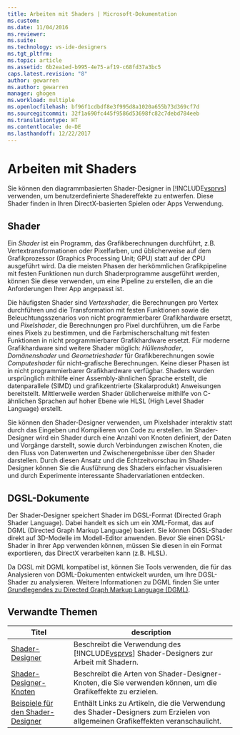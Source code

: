 ```yaml
---
title: Arbeiten mit Shaders | Microsoft-Dokumentation
ms.custom: 
ms.date: 11/04/2016
ms.reviewer: 
ms.suite: 
ms.technology: vs-ide-designers
ms.tgt_pltfrm: 
ms.topic: article
ms.assetid: 6b2ea1ed-b995-4e75-af19-c68fd37a3bc5
caps.latest.revision: "8"
author: gewarren
ms.author: gewarren
manager: ghogen
ms.workload: multiple
ms.openlocfilehash: bf96f1cdbdf8e3f995d8a1020a655b73d369cf7d
ms.sourcegitcommit: 32f1a690fc445f9586d53698fc82c7debd784eeb
ms.translationtype: HT
ms.contentlocale: de-DE
ms.lasthandoff: 12/22/2017
---
```

# <a name="working-with-shaders"></a>Arbeiten mit Shaders
Sie können den diagrammbasierten Shader-Designer in [!INCLUDE[vsprvs](../code-quality/includes/vsprvs_md.md)] verwenden, um benutzerdefinierte Shadereffekte zu entwerfen. Diese Shader finden in Ihren DirectX-basierten Spielen oder Apps Verwendung.  
  
## <a name="shaders"></a>Shader  
 Ein *Shader* ist ein Programm, das Grafikberechnungen durchführt, z.B. Vertextransformationen oder Pixelfarben, und üblicherweise auf dem Grafikprozessor (Graphics Processing Unit; GPU) statt auf der CPU ausgeführt wird. Da die meisten Phasen der herkömmlichen Grafikpipeline mit festen Funktionen nun durch Shaderprogramme ausgeführt werden, können Sie diese verwenden, um eine Pipeline zu erstellen, die an die Anforderungen Ihrer App angepasst ist.  
  
 Die häufigsten Shader sind *Vertexshader*, die Berechnungen pro Vertex durchführen und die Transformation mit festen Funktionen sowie die Beleuchtungsszenarios von nicht programmierbarer Grafikhardware ersetzt, und *Pixelshader*, die Berechnungen pro Pixel durchführen, um die Farbe eines Pixels zu bestimmen, und die Farbmischerschaltung mit festen Funktionen in nicht programmierbarer Grafikhardware ersetzt. Für moderne Grafikhardware sind weitere Shader möglich: *Hüllenshader*, *Domänenshader* und *Geometrieshader* für Grafikberechnungen sowie *Computeshader* für nicht-grafische Berechnungen. Keine dieser Phasen ist in nicht programmierbarer Grafikhardware verfügbar. Shaders wurden ursprünglich mithilfe einer Assembly-ähnlichen Sprache erstellt, die datenparallele (SIMD) und grafikzentrierte (Skalarprodukt) Anweisungen bereitstellt. Mittlerweile werden Shader üblicherweise mithilfe von C-ähnlichen Sprachen auf hoher Ebene wie HLSL (High Level Shader Language) erstellt.  
  
 Sie können den Shader-Designer verwenden, um Pixelshader interaktiv statt durch das Eingeben und Kompilieren von Code zu erstellen. Im Shader-Designer wird ein Shader durch eine Anzahl von Knoten definiert, der Daten und Vorgänge darstellt, sowie durch Verbindungen zwischen Knoten, die den Fluss von Datenwerten und Zwischenergebnisse über den Shader darstellen. Durch diesen Ansatz und die Echtzeitvorschau im Shader-Designer können Sie die Ausführung des Shaders einfacher visualisieren und durch Experimente interessante Shadervariationen entdecken.  
  
## <a name="dgsl-documents"></a>DGSL-Dokumente  
 Der Shader-Designer speichert Shader im DGSL-Format (Directed Graph Shader Language). Dabei handelt es sich um ein XML-Format, das auf DGML (Directed Graph Markup Language) basiert. Sie können DGSL-Shader direkt auf 3D-Modelle im Modell-Editor anwenden. Bevor Sie einen DGSL-Shader in Ihrer App verwenden können, müssen Sie diesen in ein Format exportieren, das DirectX verarbeiten kann (z.B. HLSL).  
  
 Da DGSL mit DGML kompatibel ist, können Sie Tools verwenden, die für das Analysieren von DGML-Dokumenten entwickelt wurden, um Ihre DGSL-Shader zu analysieren. Weitere Informationen zu DGML finden Sie unter [Grundlegendes zu Directed Graph Markup Language (DGML)](http://msdn.microsoft.com/library/ee842619.aspx).  
  
## <a name="related-topics"></a>Verwandte Themen  
  
|Titel|description|  
|-----------|-----------------|  
|[Shader-Designer](../designers/shader-designer.md)|Beschreibt die Verwendung des [!INCLUDE[vsprvs](../code-quality/includes/vsprvs_md.md)] Shader-Designers zur Arbeit mit Shadern.|  
|[Shader-Designer-Knoten](../designers/shader-designer-nodes.md)|Beschreibt die Arten von Shader-Designer-Knoten, die Sie verwenden können, um die Grafikeffekte zu erzielen.|  
|[Beispiele für den Shader-Designer](../designers/shader-designer-examples.md)|Enthält Links zu Artikeln, die die Verwendung des Shader-Designers zum Erzielen von allgemeinen Grafikeffekten veranschaulicht.|